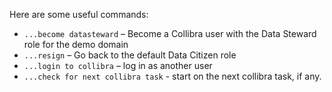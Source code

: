 Here are some useful commands:
- `...become datasteward` – Become a Collibra user with the Data Steward role for the demo domain
- `...resign` – Go back to the default Data Citizen role
- `...login to collibra` – log in as another user
- `...check for next collibra task` - start on the next collibra task, if any.
